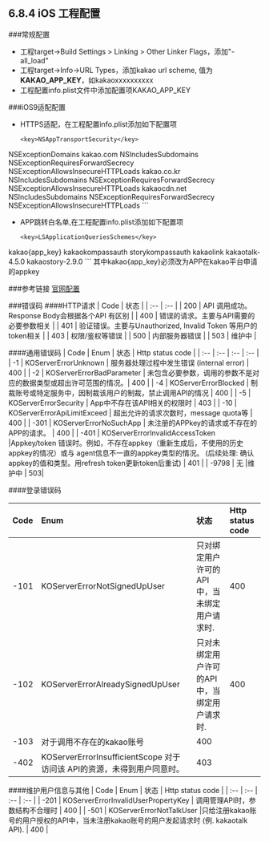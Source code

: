 ## 6.8.4 iOS 工程配置


###常规配置

+ 工程target->Build Settings > Linking > Other Linker Flags，添加"-all_load" 
+ 工程target->Info->URL Types，添加kakao url scheme, 值为**KAKAO_APP_KEY**，如kakaoxxxxxxxxxx
+ 工程配置info.plist文件中添加配置项KAKAO_APP_KEY

###iOS9适配配置
+ HTTPS适配，在工程配置info.plist添加如下配置项
	```
	<key>NSAppTransportSecurity</key>
<dict>
    <key>NSExceptionDomains</key>
    <dict>
        <key>kakao.com</key>
        <dict>
            <key>NSIncludesSubdomains</key>
            <true/>
            <key>NSExceptionRequiresForwardSecrecy</key>
            <false/>
            <key>NSExceptionAllowsInsecureHTTPLoads</key>
            <true/>
        </dict>
        <key>kakao.co.kr</key>
        <dict>
            <key>NSIncludesSubdomains</key>
            <true/>
            <key>NSExceptionRequiresForwardSecrecy</key>
            <false/>
            <key>NSExceptionAllowsInsecureHTTPLoads</key>
            <true/>
        </dict>
        <key>kakaocdn.net</key>
        <dict>
            <key>NSIncludesSubdomains</key>
            <true/>
            <key>NSExceptionRequiresForwardSecrecy</key>
            <false/>
            <key>NSExceptionAllowsInsecureHTTPLoads</key>
            <true/>
        </dict>
    </dict>
</dict>
	```
	
+ APP跳转白名单,在工程配置info.plist添加如下配置项
	```
	<key>LSApplicationQueriesSchemes</key>
<array>
    <string>kakao{app_key}</string>
    <string>kakaokompassauth</string>
    <string>storykompassauth</string>
    <string>kakaolink</string>
    <string>kakaotalk-4.5.0</string>
    <string>kakaostory-2.9.0</string>
</array>
	```
	其中kakao{app_key}必须改为APP在kakao平台申请的appkey
	
	
###参考链接
[官网配置](https://gamecenter.kakao.com/docs/documents/281)
	
	
###错误码
####HTTP请求
| Code	| 状态 |
| :-- | :-- |
| 200 | API 调用成功。Response Body会根据各个API 有区别 |
| 400 | 错误的请求。主要与API需要的必要参数相关 |
| 401 |	验证错误。主要与Unauthorized, Invalid Token 等用户的token相关 |
| 403 |	权限/鉴权等错误 |
| 500 |	内部服务器错误 |
| 503 | 维护中 |

####通用错误码
| Code | Enum | 状态 |	Http status code |
| :-- | :-- | :-- | :-- |
| -1 | KOServerErrorUnknown | 服务器处理过程中发生错误 (internal error)	| 400 |
| -2 | KOServerErrorBadParameter | 未包含必要参数，调用的参数不是对应的数据类型或超出许可范围的情况。| 400 |
| -4 | KOServerErrorBlocked | 制裁账号或特定服务中，因制裁该用户的制裁，禁止调用API的情况	 | 400 |
| -5 | KOServerErrorSecurity	| App中不存在该API相关的权限时 | 403 |
| -10 | KOServerErrorApiLimitExceed | 超出允许的请求次数时，message quota等	| 400 |
| -301 |	KOServerErrorNoSuchApp	| 未注册的APPkey的请求或不存在的APP的请求。	| 400 |
| -401 | KOServerErrorInvalidAccessToken |Appkey/token 错误时。例如，不存在appkey（重新生成后，不使用的历史appkey的情况）或与 agent信息不一直的appkey类型的情况。 (后续处理: 确认appkey的值和类型。用refresh token更新token后重试) | 401 |
| -9798	| 无 |维护中	| 503|

####登录错误码
	
| Code	| Enum	| 状态	| Http status code |
| :-- | :-- | :-- | :-- |
| -101	| KOServerErrorNotSignedUpUser |	只对绑定用户许可的API中，当未绑定用户请求时.	| 400 |  
| -102 |  KOServerErrorAlreadySignedUpUser | 只对未绑定用户许可的API中，当绑定用户请求时.	| 400 |
| -103	| 对于调用不存在的kakao账号 |	400	|
| -402	| KOServerErrorInsufficientScope	对于访问该 API的资源，未得到用户同意时。	|  403  |

####维护用户信息与其他
| Code	| Enum	 | 状态	| Http status code |
| :-- | :-- | :-- | :-- |
| -201 | KOServerErrorInvalidUserPropertyKey | 调用管理API时，参数结构不合理时	| 400 |
| -501 | KOServerErrorNotTalkUser |只给注册kakao账号的用户授权的API中，当未注册kakao账号的用户发起请求时 (例. kakaotalk API).	| 400 |



